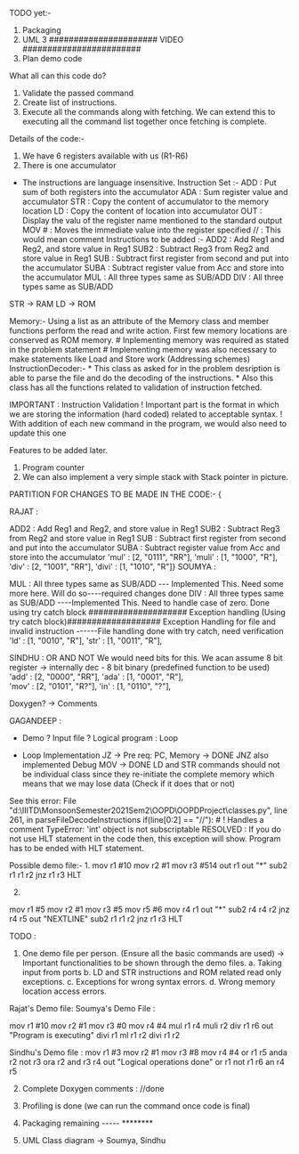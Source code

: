 TODO yet:-
1. Packaging
2. UML
3 ###################### VIDEO ########################
4. Plan demo code


What all can this code do?
1. Validate the passed command
2. Create list of instructions.
3. Execute all the commands along with fetching. We can extend this to executing all the command list together once fetching is complete.

Details of the code:-
1. We have 6 registers available with us (R1-R6)
2. There is one accumulator

* The instructions are language insensitive.
Instruction Set :-
ADD <RegisterName> <RegisterName> : Put sum of both registers into the accumulator 
ADA <RegisterName> : Sum register value and accumulator
STR <RegisterName> : Copy the content of accumulator to the memory location
LD <RegisterName> : Copy the content of location into accumulator
OUT <RegisterName> : Display the valu of the register name mentioned to the standard output
MOV <RegisterName> #<ImmediateValue> : Moves the immediate value into the register specified
// :  This would mean comment
Instructions to be added :-
ADD2 <Reg1> <Reg2> <Reg3> : Add Reg1 and Reg2, and store value in Reg1
SUB2 <Reg1> <Reg2> <Reg3> : Subtract Reg3 from Reg2 and store value in Reg1
SUB <RegisterName> <RegisterName> : Subtract first register from second and put into the accumulator
SUBA <RegisterName> : Subtract register value from Acc and store into the accumulator
MUL  : All three types same as SUB/ADD
DIV : All three types same as SUB/ADD

STR -> RAM
LD -> ROM

Memory:-
    Using a list as an attribute of the Memory class and member functions perform the read and write action.
    First few memory locations are conserved as ROM memory.
    # Inplementing memory was required as stated in the problem statement
    # Implementing memory was also necessary to make statements like Load and Store work (Addressing schemes)
InstructionDecoder:-
    * This class as asked for in the problem desription is able to parse the file and do the decoding of the instructions.
    * Also this class has all the functions related to validation of instruction fetched.

IMPORTANT : Instruction Validation
! Important part is the format in which we are storing the information (hard coded) related to acceptable syntax.
! With addition of each new command in the program, we would also need to update this one



Features to be added later.
1. Program counter 
2. We can also implement a very simple stack with Stack pointer in picture.

PARTITION FOR CHANGES TO BE MADE IN THE CODE:-
{
                     

RAJAT :

ADD2 <Reg1> <Reg2> <Reg3> : Add Reg1 and Reg2, and store value in Reg1
SUB2 <Reg1> <Reg2> <Reg3> : Subtract Reg3 from Reg2 and store value in Reg1
SUB <RegisterName> <RegisterName> : Subtract first register from second and put into the accumulator
SUBA <RegisterName> : Subtract register value from Acc and store into the accumulator
'mul' : [2, "0111", "RR"],
                     'muli' : [1, "1000", "R"],
                     'div' : [2, "1001", "RR"],
                     'divi' : [1, "1010", "R"]} 
SOUMYA :

MUL  : All three types same as SUB/ADD --- Implemented This. Need some more here. Will do so----required changes done
DIV : All three types same as SUB/ADD  ----Implemented This. Need to handle case of zero. Done using try catch block
#################### Exception handling (Using try catch block)###################
Exception Handling for file and invalid instruction ------File handling done with try catch, need verification
'ld' : [1, "0010", "R"],
'str' : [1, "0011", "R"],

SINDHU :
OR 
AND 
NOT
We would need bits for this.
We acan assume 8 bit register -> internally dec - 8 bit binary (predefined function to be used)
'add' : [2, "0000", "RR"],
'ada' : [1, "0001", "R"],        
'mov' : [2, "0101", "R?"],
'in' : [1, "0110", "?"],


Doxygen? -> Comments 

GAGANDEEP : 

* Demo ? 
Input file ?
Logical program : Loop

- Loop Implementation
JZ -> Pre req: PC, Memory -> DONE
JNZ also implemented
Debug MOV -> DONE 
LD and STR commands should not be individual class since they re-initiate the complete memory which means that we may lose data (Check if it does that or not)

See this error:
File "d:\IIITD\MonsoonSemester2021Sem2\OOPD\OOPDProject\classes.py", line 261, in parseFileDecodeInstructions
    if(line[0:2] == "//"): # ! Handles a comment
TypeError: 'int' object is not subscriptable
RESOLVED : If you do not use HLT statement in the code then, this exception will show.
            Program has to be ended with HLT statement.


Possible demo file:-
1. 
mov r1 #10
mov r2 #1
mov r3 #514
out r1
out "*"
sub2 r1 r1 r2
jnz r1 r3
HLT

2.
mov r1 #5
mov r2 #1
mov r3 #5
mov r5 #6
mov r4 r1
out "*"
sub2 r4 r4 r2
jnz r4 r5
out "NEXTLINE"
sub2 r1 r1 r2
jnz r1 r3
HLT


TODO :
1. One demo file per person.  (Ensure all the basic commands are used)
-> Important functionalities to be shown through the demo files.
a. Taking input from ports
b. LD and STR instructions and ROM related read only exceptions.
c. Exceptions for wrong syntax errors.
d. Wrong memory location access errors.

Rajat's Demo file:
Soumya's Demo File :

mov r1 #10
mov r2 #1
mov r3 #0
mov r4 #4
mul r1 r4
muli r2
div r1 r6
out "Program is executing"
divi r1
ml r1 r2
divi r1 r2 

Sindhu's Demo file : 
mov r1 #3
mov r2 #1
mov r3 #8
mov r4 #4
or r1 r5
anda r2
not r3
ora r2
and r3 r4
out "Logical operations done"
or r1
not r1 r6
an r4 r5


2. Complete Doxygen comments :  //done

3. Profiling is done (we can run the command once code is final)

4. Packaging remaining ----- ********

5. UML Class diagram -> Soumya, Sindhu
